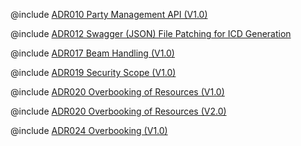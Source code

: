 <!--
    ATTENTION: This file was generated via gradle!
               Do NOT manually edit this file! Any such changes will be overwritten!
-->

@include [ADR010 Party Management API (V1.0)](ADR010-party-management-api_V1.0.md)

@include [ADR012 Swagger (JSON) File Patching for ICD Generation](ADR012-json-patching-for-icd-generation_V1.0.md)

@include [ADR017 Beam Handling (V1.0)](ADR017-beam-handling_V1.0.md)

@include [ADR019 Security Scope (V1.0)](ADR019-security-scope_V1.0.md)

@include [ADR020 Overbooking of Resources (V1.0)](ADR020-overbooking-of-resources_V1.0.md)

@include [ADR020 Overbooking of Resources (V2.0)](ADR020-overbooking-of-resources_V2.0.md)

@include [ADR024 Overbooking (V1.0)](ADR024-overbooking_V1.0.md)
